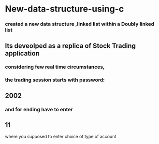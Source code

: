 # New-data-structure-using-c
<h3>created a new data structure ,linked list within a Doubly linked list</h3>

<h2> Its deveolped as a replica of  Stock Trading application </h2>

<h3>considering few real time circumstances,</h3> 
<h3>the trading session starts with password:</h3> <h2> 2002 </h2>
<h3>and for ending have to enter <h2> 11 </h2> where you supposed to enter choice of type of account</h3>

